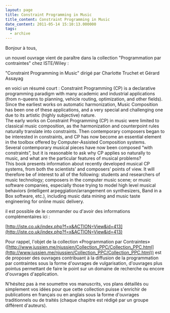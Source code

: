 ```yaml
---
layout: page
title: Constraint Programming in Music
title_content: Constraint Programming in Music
date_content: 2011-05-14 15:10:13.000000
tags:
  - archive
---
```

Bonjour à tous,  
  
un nouvel ouvrage vient de paraître dans la collection "Programmation par
contraintes" chez ISTE/Wiley :  
  
"Constraint Programming in Music" dirigé par Charlotte Truchet et Gérard
Assayag  
  
en voici un résumé court : Constraint Programming (CP) is a declarative
programming paradigm with many academic and industrial applications (from
n-queens to planning, vehicle routing, optimization, and other fields). Since
the earliest works on automatic harmonization, Music Composition has been one
of these applications, and a very special and challenging one due to its
artistic (highly subjective) nature.  
The early works on Constraint Programming (CP) in music were limited to
classical music composition, as the harmonization and counterpoint rules
naturally translate into constraints. Then contemporary composers began to be
interested in constraints, and CP has now become an essential element in the
toolbox offered by Computer-Assisted Composition systems.  
Several contemporary musical pieces have now been composed “with constraints”,
but it is reasonable to ask why CP applies so naturally to music, and what are
the particular features of musical problems?  
This book presents information about recently developed musical CP systems,
from both the scientists’ and composers’ points of view. It will therefore be
of interest to all of the following: students and researchers of music
technology; composers in the computer music scene; or music software
companies, especially those trying to model high level musical behaviors
(intelligent arpeggiation/arrangement on synthesizers, Band in a Box software,
etc.), including music data mining and music taste engineering for online
music delivery.  
  
  
il est possible de le commander ou d'avoir des informations complémentaires
ici :  
  
[http://iste.co.uk/index.php?f=x&ACTION=View&id=413](http://iste.co.uk/index.php?f=x&ACTION=View&id=413)  
  
Pour rappel, l'objet de la collection «Programmation par Contraintes»
([http://www.jussien.me/njussien/Collection_PPC/Collection_PPC.html](http://www.jussien.me/njussien/Collection_PPC/Collection_PPC.html))
est de proposer des ouvrages contribuant à la diffusion de la programmation
par contraintes sous la forme d'ouvrages de vulgarisation, d'ouvrages plus
pointus permettant de faire le point sur un domaine de recherche ou encore
d'ouvrages d'application.  
  
N'hésitez pas à me soumettre vos manuscrits, vos plans détaillés ou simplement
vos idées pour que cette collection puisse s'enrichir de publications en
français ou en anglais sous la forme d'ouvrages traditionnels ou de traités
(chaque chapitre est rédigé par un groupe différent d'auteurs).  

